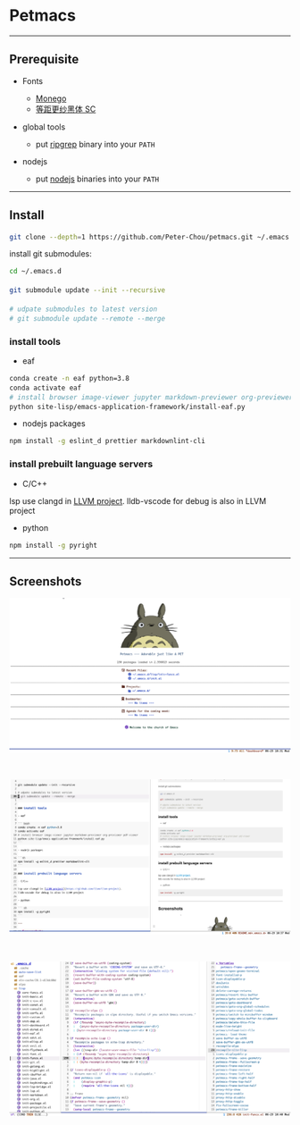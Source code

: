 # Petmacs

---

## Prerequisite

- Fonts

  - [Monego](https://github.com/cseelus/monego)
  - [等距更纱黑体 SC](https://github.com/be5invis/Sarasa-Gothic)

- global tools

  - put [ripgrep](https://github.com/BurntSushi/ripgrep) binary into your `PATH`

- nodejs

  - put [nodejs](https://nodejs.org) binaries into your `PATH`

---

## Install

```bash
git clone --depth=1 https://github.com/Peter-Chou/petmacs.git ~/.emacs.d
```

install git submodules:

``` bash
cd ~/.emacs.d

git submodule update --init --recursive

# udpate submodules to latest version
# git submodule update --remote --merge
```

### install tools

- eaf

``` bash
conda create -n eaf python=3.8
conda activate eaf
# install browser image-viewer jupyter markdown-previewer org-previewer pdf-viewer
python site-lisp/emacs-application-framework/install-eaf.py
```

- nodejs packages

```sh
npm install -g eslint_d prettier markdownlint-cli
```

### install prebuilt language servers

- C/C++

lsp use clangd in [LLVM project](https://github.com/llvm/llvm-project).
lldb-vscode for debug is also in LLVM project

- python

``` sh
npm install -g pyright
```

---

## Screenshots

![dashboard](./data/pics/dashboard.png)

<br>

![markdown](./data/pics/markdown.png)

<br>

![elisp](./data/pics/elisp.png)
